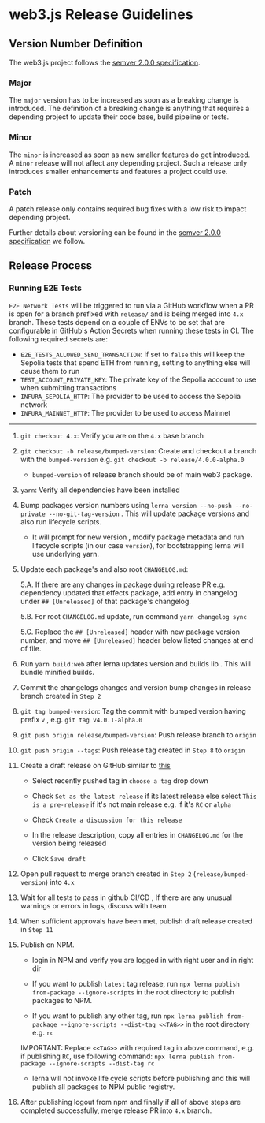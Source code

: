 # web3.js Release Guidelines

## Version Number Definition

The web3.js project follows the [semver 2.0.0 specification](https://semver.org/).

### Major

The `major` version has to be increased as soon as a breaking change is introduced. The definition of a breaking change is anything that requires a depending project to update their code base, build pipeline or tests.

### Minor

The `minor` is increased as soon as new smaller features do get introduced. A `minor` release will not affect any depending project. Such a release only introduces smaller enhancements and features a project could use.

### Patch

A patch release only contains required bug fixes with a low risk to impact depending project.

Further details about versioning can be found in the [semver 2.0.0 specification](https://semver.org/) we follow.

## Release Process

### Running E2E Tests

`E2E Network Tests` will be triggered to run via a GitHub workflow when a PR is open for a branch prefixed with `release/` and is being merged into `4.x` branch. These tests depend on a couple of ENVs to be set that are configurable in GitHub's Action Secrets when running these tests in CI. The following required secrets are:

-   `E2E_TESTS_ALLOWED_SEND_TRANSACTION`: If set to `false` this will keep the Sepolia tests that spend ETH from running, setting to anything else will cause them to run
-   `TEST_ACCOUNT_PRIVATE_KEY`: The private key of the Sepolia account to use when submitting transactions
-   `INFURA_SEPOLIA_HTTP`: The provider to be used to access the Sepolia network
-   `INFURA_MAINNET_HTTP`: The provider to be used to access Mainnet

---

1. `git checkout 4.x`: Verify you are on the `4.x` base branch
2. `git checkout -b release/bumped-version`: Create and checkout a branch with the `bumped-version` e.g. `git checkout -b release/4.0.0-alpha.0`
    - `bumped-version` of release branch should be of main web3 package.
3. `yarn`: Verify all dependencies have been installed
4. Bump packages version numbers using `lerna version --no-push --no-private --no-git-tag-version` . This will update package versions and also run lifecycle scripts.
    - It will prompt for new version , modify package metadata and run lifecycle scripts (in our case `version`), for bootstrapping lerna will use underlying yarn.
5. Update each package's and also root `CHANGELOG.md`:

    5.A. If there are any changes in package during release PR e.g. dependency updated that effects package, add entry in changelog under `## [Unreleased]` of that package's changelog.

    5.B. For root `CHANGELOG.md` update, run command `yarn changelog sync`

    5.C. Replace the `## [Unreleased]` header with new package version number, and move `## [Unreleased]` header below listed changes at end of file.

6. Run `yarn build:web` after lerna updates version and builds lib . This will bundle minified builds.
7. Commit the changelogs changes and version bump changes in release branch created in `Step 2`
8. `git tag bumped-version`: Tag the commit with bumped version having prefix `v` , e.g. `git tag v4.0.1-alpha.0`
9. `git push origin release/bumped-version`: Push release branch to `origin`
10. `git push origin --tags`: Push release tag created in `Step 8` to `origin`
11. Create a draft release on GitHub similar to [this](https://github.com/web3/web3.js/releases/tag/v4.2.0)

    - Select recently pushed tag in `choose a tag` drop down

    - Check `Set as the latest release` if its latest release else select `This is a pre-release` if it's not main release e.g. if it's `RC` or `alpha`

    - Check `Create a discussion for this release`

    - In the release description, copy all entries in `CHANGELOG.md` for the version being released

    - Click `Save draft`

12. Open pull request to merge branch created in `Step 2` (`release/bumped-version`) into `4.x`
13. Wait for all tests to pass in github CI/CD , If there are any unusual warnings or errors in logs, discuss with team
14. When sufficient approvals have been met, publish draft release created in `Step 11`
15. Publish on NPM.

    - login in NPM and verify you are logged in with right user and in right dir

    - If you want to publish `latest` tag release, run `npx lerna publish from-package --ignore-scripts` in the root directory to publish packages to NPM.

    - If you want to publish any other tag, run `npx lerna publish from-package --ignore-scripts --dist-tag <<TAG>>` in the root directory e.g. `rc`

    IMPORTANT: Replace `<<TAG>>` with required tag in above command, e.g. if publishing `RC`, use following command:
    `npx lerna publish from-package --ignore-scripts --dist-tag rc`

    - lerna will not invoke life cycle scripts before publishing and this will publish all packages to NPM public registry.

16. After publishing logout from npm and finally if all of above steps are completed successfully, merge release PR into `4.x` branch.

